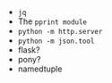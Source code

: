 - `jq`
- The `pprint module`
- `python -m http.server`
- `python -m json.tool`
- flask?
- pony?
- namedtuple

